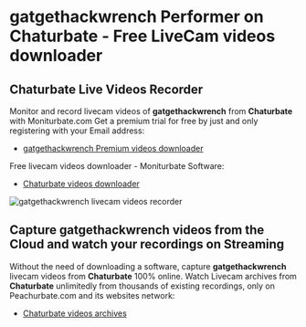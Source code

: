 # gatgethackwrench Performer on Chaturbate - Free LiveCam videos downloader

## Chaturbate Live Videos Recorder

Monitor and record livecam videos of **gatgethackwrench** from **Chaturbate** with Moniturbate.com
Get a premium trial for free by just and only registering with your Email address:
* [gatgethackwrench Premium videos downloader](https://moniturbate.com/request-demo-licence-key.html)

Free livecam videos downloader - Moniturbate Software:
* [Chaturbate videos downloader](https://moniturbate.com/moniturbate-download-software.html)

![gatgethackwrench livecam videos recorder](https://peachurnet.com/templates/moniturbate-software.png)


## Capture gatgethackwrench videos from the Cloud and watch your recordings on Streaming

Without the need of downloading a software, capture **gatgethackwrench** livecam videos from **Chaturbate** 100% online.
Watch Livecam archives from **Chaturbate** unlimitedly from thousands of existing recordings, only on Peachurbate.com and its websites network:
* [Chaturbate videos archives](https://peachurnet.com/)